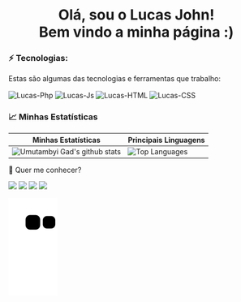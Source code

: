 <h1 align='center'>
  Olá, sou o Lucas John!
  <br/>
  Bem vindo a minha página :)
</h1> 

### ⚡ Tecnologias:

Estas são algumas das tecnologias e ferramentas que trabalho:

<div style="display: inline_block">
  <img align="center" alt="Lucas-Php" height="40" width="50" src="https://cdn.jsdelivr.net/gh/devicons/devicon/icons/php/php-original.svg">
  <img align="center" alt="Lucas-Js" height="30" width="40" src="https://cdn.jsdelivr.net/gh/devicons/devicon/icons/javascript/javascript-original.svg">
  <img align="center" alt="Lucas-HTML" height="30" width="40" src="https://cdn.jsdelivr.net/gh/devicons/devicon/icons/html5/html5-original.svg">
  <img align="center" alt="Lucas-CSS" height="30" width="40" src="https://cdn.jsdelivr.net/gh/devicons/devicon/icons/css3/css3-original.svg">
</div>

### 📈 Minhas Estatísticas

| Minhas Estatísticas                                                                                                                                                            | Principais Linguagens                                                                                                                                                                     |
| ------------------------------------------------------------------------------------------------------------------------------------------------------------------------ | ---------------------------------------------------------------------------------------------------------------------------------------------------------------------------------- |
| ![Umutambyi Gad's github stats](https://github-readme-stats.vercel.app/api?username=lucasojohn&show_icons=true&hide_border=true&count_private=true&theme=dracula) | ![Top Languages](https://github-readme-stats.vercel.app/api/top-langs/?username=lucasojohn&langs_count=10&count_private=true&hide_border=true&theme=dracula&layout=compact) |

💬 Quer me conhecer?

<div>
  <a href="https://www.linkedin.com/in/lucas-john" target="_blank"><img src="https://img.shields.io/badge/-LinkedIn-%230077B5?style=for-the-badge&logo=linkedin&logoColor=white" target="_blank"></a> 
  <a href="https://api.whatsapp.com/send/?phone=%2B5551993379067&text&app_absent=0" target="_blank"><img src="https://img.shields.io/badge/WhatsApp-25D366?style=for-the-badge&logo=whatsapp&logoColor=white" target="_blank"></a>
  <a href = "mailto:lucas.ti.john@gmail.com"><img src="https://img.shields.io/badge/-Gmail-%23333?style=for-the-badge&logo=gmail&logoColor=white" target="_blank"></a>
  <a href="https://instagram.com/lucasojohn" target="_blank"><img src="https://img.shields.io/badge/-Instagram-%23E4405F?style=for-the-badge&logo=instagram&logoColor=white" target="_blank"></a>
</div>  

![Snake animation](https://github.com/lucasojohn/lucasojohn/blob/output/github-contribution-grid-snake.svg)
